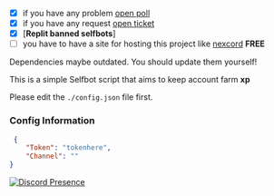 - [x] if you have any problem [open poll](https://github.com/sivvv0/acc-spam-level-probot/issues/new) 
- [x] if you have any request [open ticket](https://github.com/sivvv0/acc-spam-level-probot/issues/new)
- [x]  [**Replit banned selfbots**]
- [ ]  you have to have a site for hosting this project like [nexcord](<https://nexcord.com>)  **FREE**

Dependencies maybe outdated. You should update them yourself!

This is a simple Selfbot script that aims to keep account farm **xp**

Please edit the `./config.json` file first.

### Config Information

```json
 {
    "Token": "tokenhere",
    "Channel": "" 
}
```

[![Discord Presence](https://lanyard.cnrad.dev/api/547776045000949770)](https://discord.com/users/547776045000949770)
